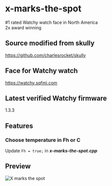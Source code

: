 # x-marks-the-spot
#1 rated Watchy watch face in North America  
2x award winning

## Source modified from skully
https://github.com/charlesrocket/skully

## Face for Watchy watch  
https://watchy.sqfmi.com

## Latest verified Watchy firmware
1.3.3

## Features
### Choose temperature in Fh or C
Update ```Fh = true;``` in ***x-marks-the-spot.cpp***

## Preview
![](https://github.com/theRealc2c2/x-marks-the-spot/raw/main/x.gif "X marks the spot")